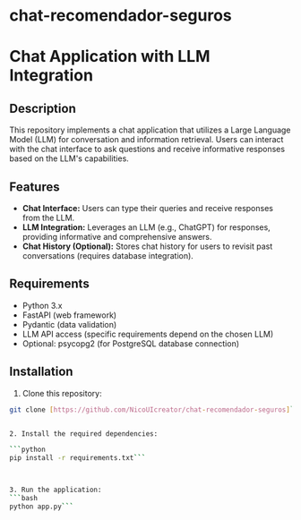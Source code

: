 # chat-recomendador-seguros

# Chat Application with LLM Integration


## Description

This repository implements a chat application that utilizes a Large Language Model (LLM) for conversation and information retrieval. Users can interact with the chat interface to ask questions and receive informative responses based on the LLM's capabilities.

## Features

- **Chat Interface:** Users can type their queries and receive responses from the LLM.
- **LLM Integration:** Leverages an LLM (e.g., ChatGPT) for responses, providing informative and comprehensive answers.
- **Chat History (Optional):** Stores chat history for users to revisit past conversations (requires database integration).

## Requirements

- Python 3.x
- FastAPI (web framework)
- Pydantic (data validation)
- LLM API access (specific requirements depend on the chosen LLM)
- Optional: psycopg2 (for PostgreSQL database connection)

## Installation

1. Clone this repository:

```bash
git clone [https://github.com/NicoUIcreator/chat-recomendador-seguros]```


2. Install the required dependencies:

```python
pip install -r requirements.txt```



3. Run the application:
```bash
python app.py```


